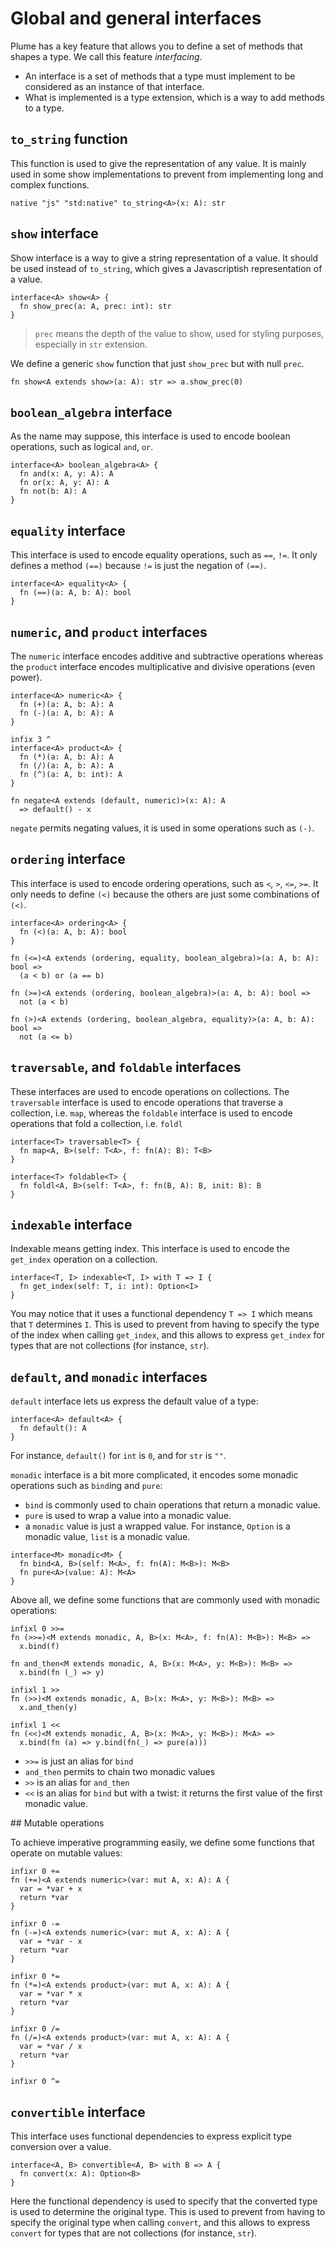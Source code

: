 # Global and general interfaces

Plume has a key feature that allows you to define a set of methods that shapes a type. We call this feature *interfacing*. 
- An interface is a set of methods that a type must implement to be considered as an instance of that interface. 
- What is implemented is a type extension, which is a way to add methods to a type.

## `to_string` function

This function is used to give the representation of any value. It is mainly used in some show implementations to prevent from implementing long and complex functions.

```plume
native "js" "std:native" to_string<A>(x: A): str
```

## `show` interface

Show interface is a way to give a string representation of a value. It should be used instead of `to_string`, which gives a Javascriptish representation of a value.

```plume
interface<A> show<A> {
  fn show_prec(a: A, prec: int): str
}
```

> `prec` means the depth of the value to show, used for styling purposes, especially in `str` extension.

We define a generic `show` function that just `show_prec` but with null `prec`.

```plume
fn show<A extends show>(a: A): str => a.show_prec(0)
```

## `boolean_algebra` interface

As the name may suppose, this interface is used to encode boolean operations, such as logical `and`, `or`.

```plume
interface<A> boolean_algebra<A> {
  fn and(x: A, y: A): A
  fn or(x: A, y: A): A
  fn not(b: A): A
}
```

## `equality` interface

This interface is used to encode equality operations, such as `==`, `!=`. It only defines a method `(==)` because `!=` is just the negation of `(==)`.

```plume
interface<A> equality<A> {
  fn (==)(a: A, b: A): bool
}
```

## `numeric`, and `product` interfaces

The `numeric` interface encodes additive and subtractive operations whereas the `product` interface encodes multiplicative and divisive operations (even power).

```plume
interface<A> numeric<A> {
  fn (+)(a: A, b: A): A
  fn (-)(a: A, b: A): A
}

infix 3 ^
interface<A> product<A> {
  fn (*)(a: A, b: A): A
  fn (/)(a: A, b: A): A
  fn (^)(a: A, b: int): A
}

fn negate<A extends (default, numeric)>(x: A): A
  => default() - x
```

`negate` permits negating values, it is used in some operations such as `(-)`.

## `ordering` interface

This interface is used to encode ordering operations, such as `<`, `>`, `<=`, `>=`. It only needs to define `(<)` because the others are just some combinations of `(<)`.

```plume
interface<A> ordering<A> {
  fn (<)(a: A, b: A): bool
}

fn (<=)<A extends (ordering, equality, boolean_algebra)>(a: A, b: A): bool => 
  (a < b) or (a == b)

fn (>=)<A extends (ordering, boolean_algebra)>(a: A, b: A): bool =>
  not (a < b)

fn (>)<A extends (ordering, boolean_algebra, equality)>(a: A, b: A): bool =>
  not (a <= b)
```

## `traversable`, and `foldable` interfaces

These interfaces are used to encode operations on collections. The `traversable` interface is used to encode operations that traverse a collection, i.e. `map`, whereas the `foldable` interface is used to encode operations that fold a collection, i.e. `foldl`

```plume
interface<T> traversable<T> {
  fn map<A, B>(self: T<A>, f: fn(A): B): T<B>
}

interface<T> foldable<T> {
  fn foldl<A, B>(self: T<A>, f: fn(B, A): B, init: B): B
}
```

## `indexable` interface

Indexable means getting index. This interface is used to encode the `get_index` operation on a collection.

```plume
interface<T, I> indexable<T, I> with T => I {
  fn get_index(self: T, i: int): Option<I>
}
```

You may notice that it uses a functional dependency `T => I` which means that `T` determines `I`. This is used to prevent from having to specify the type of the index when calling `get_index`, and this allows to express `get_index` for types that are not collections (for instance, `str`).

## `default`, and `monadic` interfaces

`default` interface lets us express the default value of a type:

```plume
interface<A> default<A> {
  fn default(): A
}
```

For instance, `default()` for `int` is `0`, and for `str` is `""`.

`monadic` interface is a bit more complicated, it encodes some monadic operations such as `bind`ing and `pure`:

- `bind` is commonly used to chain operations that return a monadic value.
- `pure` is used to wrap a value into a monadic value.
- a `monadic` value is just a wrapped value. For instance, `Option` is a monadic value, `list` is a monadic value.

```plume
interface<M> monadic<M> {
  fn bind<A, B>(self: M<A>, f: fn(A): M<B>): M<B>
  fn pure<A>(value: A): M<A>
}
```

Above all, we define some functions that are commonly used with monadic operations:

```plume
infixl 0 >>=
fn (>>=)<M extends monadic, A, B>(x: M<A>, f: fn(A): M<B>): M<B> => 
  x.bind(f)

fn and_then<M extends monadic, A, B>(x: M<A>, y: M<B>): M<B> => 
  x.bind(fn (_) => y)

infixl 1 >>
fn (>>)<M extends monadic, A, B>(x: M<A>, y: M<B>): M<B> => 
  x.and_then(y)

infixl 1 <<
fn (<<)<M extends monadic, A, B>(x: M<A>, y: M<B>): M<A> => 
  x.bind(fn (a) => y.bind(fn(_) => pure(a)))
```

- `>>=` is just an alias for `bind`
- `and_then` permits to chain two monadic values
- `>>` is an alias for `and_then`
- `<<` is an alias for `bind` but with a twist: it returns the first value of the first monadic value.

## Mutable operations

To achieve imperative programming easily, we define some functions that operate on mutable values:

```plume
infixr 0 +=
fn (+=)<A extends numeric>(var: mut A, x: A): A {
  var = *var + x
  return *var
}

infixr 0 -=
fn (-=)<A extends numeric>(var: mut A, x: A): A {
  var = *var - x
  return *var
}

infixr 0 *=
fn (*=)<A extends product>(var: mut A, x: A): A {
  var = *var * x
  return *var
}

infixr 0 /=
fn (/=)<A extends product>(var: mut A, x: A): A {
  var = *var / x
  return *var
}

infixr 0 ^=
```

## `convertible` interface

This interface uses functional dependencies to express explicit type conversion over a value. 

```plume
interface<A, B> convertible<A, B> with B => A {
  fn convert(x: A): Option<B>
}
```

Here the functional dependency is used to specify that the converted type is used to determine the original type. This is used to prevent from having to specify the original type when calling `convert`, and this allows to express `convert` for types that are not collections (for instance, `str`).